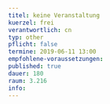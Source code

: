 ```yaml
---
titel: keine Veranstaltung
kuerzel: frei
verantwortlich: cn
typ: other
pflicht: false
termine: 2019-06-11 13:00
empfohlene-voraussetzungen: 
published: true
dauer: 180
raum: 3.216
info: 
---
```



